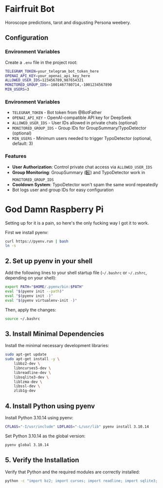 # Fairfruit Bot

Horoscope predictions, tarot and disgusting Persona weebery.

## Configuration

### Environment Variables

Create a `.env` file in the project root:

```bash
TELEGRAM_TOKEN=your_telegram_bot_token_here
OPENAI_API_KEY=your_openai_api_key_here
ALLOWED_USER_IDS=123456789,987654321
MONITORED_GROUP_IDS=-1001467780714,-1001234567890
MIN_USERS=3
```

### Environment Variables

- `TELEGRAM_TOKEN` - Bot token from @BotFather
- `OPENAI_API_KEY` - OpenAI-compatible API key for DeepSeek  
- `ALLOWED_USER_IDS` - User IDs allowed in private chats (optional)
- `MONITORED_GROUP_IDS` - Group IDs for GroupSummary/TypoDetector (optional)
- `MIN_USERS` - Minimum users needed to trigger TypoDetector (optional, default: 3)

### Features

- **User Authorization**: Control private chat access via `ALLOWED_USER_IDS`
- **Group Monitoring**: GroupSummary (6️⃣) and TypoDetector work in `MONITORED_GROUP_IDS`
- **Cooldown System**: TypoDetector won't spam the same word repeatedly
- Bot logs user and group IDs for easy configuration

# God Damn Raspberry Pi

Setting up for it is a pain, so here's the only fucking way I got it to work.

First we install pyenv:

```bash
curl https://pyenv.run | bash
ln -s 
```

## 2. Set up pyenv in your shell

Add the following lines to your shell startup file (`~/.bashrc` or `~/.zshrc`, depending on your shell):

```bash
export PATH="$HOME/.pyenv/bin:$PATH"
eval "$(pyenv init --path)"
eval "$(pyenv init -)"
eval "$(pyenv virtualenv-init -)"
```

Then, apply the changes:

```bash
source ~/.bashrc
```

## 3. Install Minimal Dependencies

Install the minimal necessary development libraries:

```bash
sudo apt-get update
sudo apt-get install -y \
    libbz2-dev \
    libncurses5-dev \
    libreadline-dev \
    libsqlite3-dev \
    liblzma-dev \
    libssl-dev \
    zlib1g-dev
```

## 4. Install Python using pyenv

Install Python 3.10.14 using pyenv:

```bash
CFLAGS="-I/usr/include" LDFLAGS="-L/usr/lib" pyenv install 3.10.14
```

Set Python 3.10.14 as the global version:

```bash
pyenv global 3.10.14
```

## 5. Verify the Installation

Verify that Python and the required modules are correctly installed:

```bash
python -c "import bz2; import curses; import readline; import sqlite3; import lzma; print('All modules imported successfully')"
```
